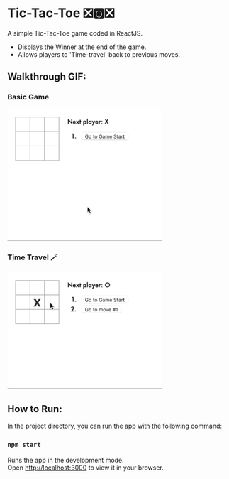 # Tic-Tac-Toe ❎🅾️❎

A simple Tic-Tac-Toe game coded in ReactJS.

- Displays the Winner at the end of the game. 
- Allows players to 'Time-travel' back to previous moves.


## Walkthrough GIF: 
### Basic Game 
<img src="tic-tac-toe-demo.gif" width="350">


### Time Travel 🪄
<img src="tic-tac-toe-demo-time-travel.gif" width="350">



## How to Run: 

In the project directory, you can run the app with the following command:

### `npm start`

Runs the app in the development mode.\
Open [http://localhost:3000](http://localhost:3000) to view it in your browser.


